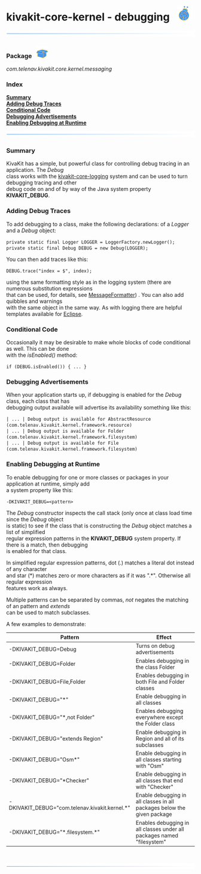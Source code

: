 # kivakit-core-kernel - debugging &nbsp; ![](../../../documentation/images/bug-40.png)

![](../documentation/images/horizontal-line.png)

### Package &nbsp; ![](../../../documentation/images/box-32.png)

*com.telenav.kivakit.core.kernel.messaging*

### Index

[**Summary**](#summary)  
[**Adding Debug Traces**](#adding-debug-traces)  
[**Conditional Code**](#conditional-code)  
[**Debugging Advertisements**](#debugging-advertisements)  
[**Enabling Debugging at Runtime**](#enabling-debugging-at-runtime)

![](../documentation/images/horizontal-line.png)

### Summary <a name="summary"></a>

KivaKit has a simple, but powerful class for controlling debug tracing in an application. The _Debug_  
class works with the [kivakit-core-logging](logging.md) system and can be used to turn debugging tracing and other  
debug code on and of by way of the Java system property **KIVAKIT_DEBUG**.

### Adding Debug Traces <a name="adding-debug-traces"></a>

To add debugging to a class, make the following declarations: of a _Logger_ and a _Debug_ object:

    private static final Logger LOGGER = LoggerFactory.newLogger(); 
    private static final Debug DEBUG = new Debug(LOGGER);

You can then add traces like this:

    DEBUG.trace("index = $", index);

using the same formatting style as in the logging system (there are numerous substitution expressions  
that can be used, for details,
see [MessageFormatter](http://telenav-kivakit.mypna.com/0.9.0-SNAPSHOT/apidocs/com.telenav.kivakit.core.kernel/com/telenav/kivakit/core/kernel/messaging/messages/MessageFormatter.html))
. You can also add quibbles and warnings  
with the same object in the same way. As with logging there are helpful templates available
for [Eclipse](../../../documentation/development/setup.md).

### Conditional Code <a name="conditional-code"></a>

Occasionally it may be desirable to make whole blocks of code conditional as well. This can be done  
with the _isEnabled()_ method:

    if (DEBUG.isEnabled()) { ... }

### Debugging Advertisements <a name="debugging-advertisements"></a>

When your application starts up, if debugging is enabled for the _Debug_ class, each class that has  
debugging output available will advertise its availability something like this:

    | ... | Debug output is available for AbstractResource (com.telenav.kivakit.kernel.framework.resource)
    | ... | Debug output is available for Folder (com.telenav.kivakit.kernel.framework.filesystem)
    | ... | Debug output is available for File (com.telenav.kivakit.kernel.framework.filesystem)

### Enabling Debugging at Runtime <a name="enabling-debugging-at-runtime"></a>

To enable debugging for one or more classes or packages in your application at runtime, simply add  
a system property like this:

    -DKIVAKIT_DEBUG=<pattern>

The *Debug* constructor inspects the call stack (only once at class load time since the *Debug* object  
is static) to see if the class that is constructing the *Debug* object matches a list of simplified  
regular expression patterns in the **KIVAKIT_DEBUG** system property. If there is a match, then debugging  
is enabled for that class.

In simplified regular expression patterns, dot (.) matches a literal dot instead of any character  
and star (\*) matches zero or more characters as if it was ".\*". Otherwise all regular expression  
features work as always.

Multiple patterns can be separated by commas, *not* negates the matching of an pattern and *extends*  
can be used to match subclasses.

A few examples to demonstrate:

| Pattern | Effect |
|---|---|
| -DKIVAKIT_DEBUG=Debug | Turns on debug advertisements |
| -DKIVAKIT_DEBUG=Folder | Enables debugging in the class Folder |
| -DKIVAKIT_DEBUG=File,Folder | Enables debugging in both File and Folder classes |
| -DKIVAKIT_DEBUG="\*" | Enable debugging in all classes |
| -DKIVAKIT_DEBUG="\*,not Folder" | Enables debugging everywhere except the Folder class |
| -DKIVAKIT_DEBUG="extends Region" | Enable debugging in Region and all of its subclasses |
| -DKIVAKIT_DEBUG="Osm\*" | Enable debugging in all classes starting with "Osm" |
| -DKIVAKIT_DEBUG="\*Checker" | Enable debugging in all classes that end with "Checker" |
| -DKIVAKIT_DEBUG="com.telenav.kivakit.kernel.\*" | Enable debugging in all classes in all packages below the given package |
| -DKIVAKIT_DEBUG="\*.filesystem.\*" | Enables debugging in all classes under all packages named "filesystem" |

<br/>

![](../documentation/images/horizontal-line.png)

